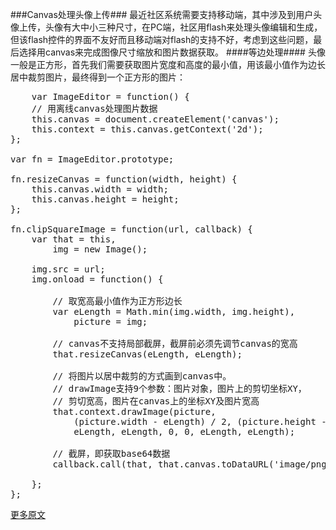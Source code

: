 ###Canvas处理头像上传###
最近社区系统需要支持移动端，其中涉及到用户头像上传，头像有大中小三种尺寸，在PC端，社区用flash来处理头像编辑和生成，但该flash控件的界面不友好而且移动端对flash的支持不好，考虑到这些问题，最后选择用canvas来完成图像尺寸缩放和图片数据获取。
####等边处理####
头像一般是正方形，首先我们需要获取图片宽度和高度的最小值，用该最小值作为边长居中裁剪图片，最终得到一个正方形的图片：
<pre>
	var ImageEditor = function() {
    // 用离线canvas处理图片数据
    this.canvas = document.createElement('canvas');
    this.context = this.canvas.getContext('2d');
};

var fn = ImageEditor.prototype;

fn.resizeCanvas = function(width, height) {
    this.canvas.width = width;
    this.canvas.height = height;
};

fn.clipSquareImage = function(url, callback) {
    var that = this,
        img = new Image();

    img.src = url;
    img.onload = function() {

        // 取宽高最小值作为正方形边长
        var eLength = Math.min(img.width, img.height),
            picture = img;

        // canvas不支持局部截屏，截屏前必须先调节canvas的宽高
        that.resizeCanvas(eLength, eLength);

        // 将图片以居中裁剪的方式画到canvas中。
        // drawImage支持9个参数：图片对象，图片上的剪切坐标XY，
        // 剪切宽高，图片在canvas上的坐标XY及图片宽高
        that.context.drawImage(picture,
            (picture.width - eLength) / 2, (picture.height - eLength) / 2,
            eLength, eLength, 0, 0, eLength, eLength);

        // 截屏，即获取base64数据
        callback.call(that, that.canvas.toDataURL('image/png'));

    };
};
</pre>

[更多原文](http://blog.lxjwlt.com/front-end/2015/05/22/canvas-deal-width-avatar.html)